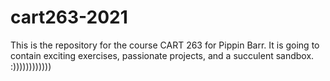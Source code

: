 # cart263-2021
This is the repository for the course CART 263 for Pippin Barr. It is going to contain exciting exercises, passionate projects, and a succulent sandbox. :))))))))))))
